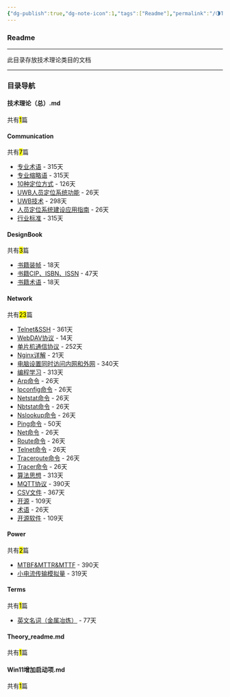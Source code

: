 ```yaml
---
{"dg-publish":true,"dg-note-icon":1,"tags":["Readme"],"permalink":"/🌗Theory_理论/Theory_readme/","dgPassFrontmatter":true,"noteIcon":1,"created":"2024-08-24T23:09:55.639+08:00","updated":"2024-09-18T23:05:22.973+08:00"}
---
```


### Readme
--- 
此目录存放技术理论类目的文档
***
### 目录导航
<p><span><h4 data-heading="技术理论（总）.md" dir="auto">技术理论（总）.md</h4></span></p><p><span>共有<mark>1</mark>篇</span></p><div><ul class="dataview list-view-ul"></ul></div><p><span><h4 data-heading="Communication" dir="auto">Communication</h4></span></p><p><span>共有<mark>7</mark>篇</span></p><div><ul class="dataview list-view-ul"><li><span><a data-tooltip-position="top" aria-label="🌗Theory_理论/Communication/专业术语.md" data-href="🌗Theory_理论/Communication/专业术语.md" href="🌗Theory_理论/Communication/专业术语.md" class="internal-link" target="_blank" rel="noopener nofollow">专业术语</a> - 315天</span></li><li><span><a data-tooltip-position="top" aria-label="🌗Theory_理论/Communication/专业缩略语.md" data-href="🌗Theory_理论/Communication/专业缩略语.md" href="🌗Theory_理论/Communication/专业缩略语.md" class="internal-link" target="_blank" rel="noopener nofollow">专业缩略语</a> - 315天</span></li><li><span><a data-tooltip-position="top" aria-label="🌗Theory_理论/Communication/人员定位/10种定位方式.md" data-href="🌗Theory_理论/Communication/人员定位/10种定位方式.md" href="🌗Theory_理论/Communication/人员定位/10种定位方式.md" class="internal-link" target="_blank" rel="noopener nofollow">10种定位方式</a> - 126天</span></li><li><span><a data-tooltip-position="top" aria-label="🌗Theory_理论/Communication/人员定位/UWB人员定位系统功能.md" data-href="🌗Theory_理论/Communication/人员定位/UWB人员定位系统功能.md" href="🌗Theory_理论/Communication/人员定位/UWB人员定位系统功能.md" class="internal-link" target="_blank" rel="noopener nofollow">UWB人员定位系统功能</a> - 26天</span></li><li><span><a data-tooltip-position="top" aria-label="🌗Theory_理论/Communication/人员定位/UWB技术.md" data-href="🌗Theory_理论/Communication/人员定位/UWB技术.md" href="🌗Theory_理论/Communication/人员定位/UWB技术.md" class="internal-link" target="_blank" rel="noopener nofollow">UWB技术</a> - 298天</span></li><li><span><a data-tooltip-position="top" aria-label="🌗Theory_理论/Communication/人员定位/人员定位系统建设应用指南.md" data-href="🌗Theory_理论/Communication/人员定位/人员定位系统建设应用指南.md" href="🌗Theory_理论/Communication/人员定位/人员定位系统建设应用指南.md" class="internal-link" target="_blank" rel="noopener nofollow">人员定位系统建设应用指南</a> - 26天</span></li><li><span><a data-tooltip-position="top" aria-label="🌗Theory_理论/Communication/行业标准.md" data-href="🌗Theory_理论/Communication/行业标准.md" href="🌗Theory_理论/Communication/行业标准.md" class="internal-link" target="_blank" rel="noopener nofollow">行业标准</a> - 315天</span></li></ul></div><p><span><h4 data-heading="DesignBook" dir="auto">DesignBook</h4></span></p><p><span>共有<mark>3</mark>篇</span></p><div><ul class="dataview list-view-ul"><li><span><a data-tooltip-position="top" aria-label="🌗Theory_理论/DesignBook/书籍装帧.md" data-href="🌗Theory_理论/DesignBook/书籍装帧.md" href="🌗Theory_理论/DesignBook/书籍装帧.md" class="internal-link" target="_blank" rel="noopener nofollow">书籍装帧</a> - 18天</span></li><li><span><a data-tooltip-position="top" aria-label="🌗Theory_理论/DesignBook/书籍CIP、ISBN、ISSN.md" data-href="🌗Theory_理论/DesignBook/书籍CIP、ISBN、ISSN.md" href="🌗Theory_理论/DesignBook/书籍CIP、ISBN、ISSN.md" class="internal-link" target="_blank" rel="noopener nofollow">书籍CIP、ISBN、ISSN</a> - 47天</span></li><li><span><a data-tooltip-position="top" aria-label="🌗Theory_理论/DesignBook/书籍术语.md" data-href="🌗Theory_理论/DesignBook/书籍术语.md" href="🌗Theory_理论/DesignBook/书籍术语.md" class="internal-link" target="_blank" rel="noopener nofollow">书籍术语</a> - 18天</span></li></ul></div><p><span><h4 data-heading="Network" dir="auto">Network</h4></span></p><p><span>共有<mark>23</mark>篇</span></p><div><ul class="dataview list-view-ul"><li><span><a data-tooltip-position="top" aria-label="🌗Theory_理论/Network/Telnet&amp;SSH.md" data-href="🌗Theory_理论/Network/Telnet&amp;SSH.md" href="🌗Theory_理论/Network/Telnet&amp;SSH.md" class="internal-link" target="_blank" rel="noopener nofollow">Telnet&amp;SSH</a> - 361天</span></li><li><span><a data-tooltip-position="top" aria-label="🌗Theory_理论/Network/WebDAV协议.md" data-href="🌗Theory_理论/Network/WebDAV协议.md" href="🌗Theory_理论/Network/WebDAV协议.md" class="internal-link" target="_blank" rel="noopener nofollow">WebDAV协议</a> - 14天</span></li><li><span><a data-tooltip-position="top" aria-label="🌗Theory_理论/Network/单片机通信协议.md" data-href="🌗Theory_理论/Network/单片机通信协议.md" href="🌗Theory_理论/Network/单片机通信协议.md" class="internal-link" target="_blank" rel="noopener nofollow">单片机通信协议</a> - 252天</span></li><li><span><a data-tooltip-position="top" aria-label="🌗Theory_理论/Network/服务器/Nginx详解.md" data-href="🌗Theory_理论/Network/服务器/Nginx详解.md" href="🌗Theory_理论/Network/服务器/Nginx详解.md" class="internal-link" target="_blank" rel="noopener nofollow">Nginx详解</a> - 21天</span></li><li><span><a data-tooltip-position="top" aria-label="🌗Theory_理论/Network/电脑设置同时访问内网和外网.md" data-href="🌗Theory_理论/Network/电脑设置同时访问内网和外网.md" href="🌗Theory_理论/Network/电脑设置同时访问内网和外网.md" class="internal-link" target="_blank" rel="noopener nofollow">电脑设置同时访问内网和外网</a> - 340天</span></li><li><span><a data-tooltip-position="top" aria-label="🌗Theory_理论/Network/编程学习.md" data-href="🌗Theory_理论/Network/编程学习.md" href="🌗Theory_理论/Network/编程学习.md" class="internal-link" target="_blank" rel="noopener nofollow">编程学习</a> - 313天</span></li><li><span><a data-tooltip-position="top" aria-label="🌗Theory_理论/Network/网络命令/Arp命令.md" data-href="🌗Theory_理论/Network/网络命令/Arp命令.md" href="🌗Theory_理论/Network/网络命令/Arp命令.md" class="internal-link" target="_blank" rel="noopener nofollow">Arp命令</a> - 26天</span></li><li><span><a data-tooltip-position="top" aria-label="🌗Theory_理论/Network/网络命令/Ipconfig命令.md" data-href="🌗Theory_理论/Network/网络命令/Ipconfig命令.md" href="🌗Theory_理论/Network/网络命令/Ipconfig命令.md" class="internal-link" target="_blank" rel="noopener nofollow">Ipconfig命令</a> - 26天</span></li><li><span><a data-tooltip-position="top" aria-label="🌗Theory_理论/Network/网络命令/Netstat命令.md" data-href="🌗Theory_理论/Network/网络命令/Netstat命令.md" href="🌗Theory_理论/Network/网络命令/Netstat命令.md" class="internal-link" target="_blank" rel="noopener nofollow">Netstat命令</a> - 26天</span></li><li><span><a data-tooltip-position="top" aria-label="🌗Theory_理论/Network/网络命令/Nbtstat命令.md" data-href="🌗Theory_理论/Network/网络命令/Nbtstat命令.md" href="🌗Theory_理论/Network/网络命令/Nbtstat命令.md" class="internal-link" target="_blank" rel="noopener nofollow">Nbtstat命令</a> - 26天</span></li><li><span><a data-tooltip-position="top" aria-label="🌗Theory_理论/Network/网络命令/Nslookup命令.md" data-href="🌗Theory_理论/Network/网络命令/Nslookup命令.md" href="🌗Theory_理论/Network/网络命令/Nslookup命令.md" class="internal-link" target="_blank" rel="noopener nofollow">Nslookup命令</a> - 26天</span></li><li><span><a data-tooltip-position="top" aria-label="🌗Theory_理论/Network/网络命令/Ping命令.md" data-href="🌗Theory_理论/Network/网络命令/Ping命令.md" href="🌗Theory_理论/Network/网络命令/Ping命令.md" class="internal-link" target="_blank" rel="noopener nofollow">Ping命令</a> - 50天</span></li><li><span><a data-tooltip-position="top" aria-label="🌗Theory_理论/Network/网络命令/Net命令.md" data-href="🌗Theory_理论/Network/网络命令/Net命令.md" href="🌗Theory_理论/Network/网络命令/Net命令.md" class="internal-link" target="_blank" rel="noopener nofollow">Net命令</a> - 26天</span></li><li><span><a data-tooltip-position="top" aria-label="🌗Theory_理论/Network/网络命令/Route命令.md" data-href="🌗Theory_理论/Network/网络命令/Route命令.md" href="🌗Theory_理论/Network/网络命令/Route命令.md" class="internal-link" target="_blank" rel="noopener nofollow">Route命令</a> - 26天</span></li><li><span><a data-tooltip-position="top" aria-label="🌗Theory_理论/Network/网络命令/Telnet命令.md" data-href="🌗Theory_理论/Network/网络命令/Telnet命令.md" href="🌗Theory_理论/Network/网络命令/Telnet命令.md" class="internal-link" target="_blank" rel="noopener nofollow">Telnet命令</a> - 26天</span></li><li><span><a data-tooltip-position="top" aria-label="🌗Theory_理论/Network/网络命令/Traceroute命令.md" data-href="🌗Theory_理论/Network/网络命令/Traceroute命令.md" href="🌗Theory_理论/Network/网络命令/Traceroute命令.md" class="internal-link" target="_blank" rel="noopener nofollow">Traceroute命令</a> - 26天</span></li><li><span><a data-tooltip-position="top" aria-label="🌗Theory_理论/Network/网络命令/Tracer命令.md" data-href="🌗Theory_理论/Network/网络命令/Tracer命令.md" href="🌗Theory_理论/Network/网络命令/Tracer命令.md" class="internal-link" target="_blank" rel="noopener nofollow">Tracer命令</a> - 26天</span></li><li><span><a data-tooltip-position="top" aria-label="🌗Theory_理论/Network/算法思想.md" data-href="🌗Theory_理论/Network/算法思想.md" href="🌗Theory_理论/Network/算法思想.md" class="internal-link" target="_blank" rel="noopener nofollow">算法思想</a> - 313天</span></li><li><span><a data-tooltip-position="top" aria-label="🌗Theory_理论/Network/术语和缩略语/MQTT协议.md" data-href="🌗Theory_理论/Network/术语和缩略语/MQTT协议.md" href="🌗Theory_理论/Network/术语和缩略语/MQTT协议.md" class="internal-link" target="_blank" rel="noopener nofollow">MQTT协议</a> - 390天</span></li><li><span><a data-tooltip-position="top" aria-label="🌗Theory_理论/Network/术语和缩略语/CSV文件.md" data-href="🌗Theory_理论/Network/术语和缩略语/CSV文件.md" href="🌗Theory_理论/Network/术语和缩略语/CSV文件.md" class="internal-link" target="_blank" rel="noopener nofollow">CSV文件</a> - 367天</span></li><li><span><a data-tooltip-position="top" aria-label="🌗Theory_理论/Network/术语和缩略语/开源.md" data-href="🌗Theory_理论/Network/术语和缩略语/开源.md" href="🌗Theory_理论/Network/术语和缩略语/开源.md" class="internal-link" target="_blank" rel="noopener nofollow">开源</a> - 109天</span></li><li><span><a data-tooltip-position="top" aria-label="🌗Theory_理论/Network/术语和缩略语/术语.md" data-href="🌗Theory_理论/Network/术语和缩略语/术语.md" href="🌗Theory_理论/Network/术语和缩略语/术语.md" class="internal-link" target="_blank" rel="noopener nofollow">术语</a> - 26天</span></li><li><span><a data-tooltip-position="top" aria-label="🌗Theory_理论/Network/术语和缩略语/开源软件.md" data-href="🌗Theory_理论/Network/术语和缩略语/开源软件.md" href="🌗Theory_理论/Network/术语和缩略语/开源软件.md" class="internal-link" target="_blank" rel="noopener nofollow">开源软件</a> - 109天</span></li></ul></div><p><span><h4 data-heading="Power" dir="auto">Power</h4></span></p><p><span>共有<mark>2</mark>篇</span></p><div><ul class="dataview list-view-ul"><li><span><a data-tooltip-position="top" aria-label="🌗Theory_理论/Power/MTBF&amp;MTTR&amp;MTTF.md" data-href="🌗Theory_理论/Power/MTBF&amp;MTTR&amp;MTTF.md" href="🌗Theory_理论/Power/MTBF&amp;MTTR&amp;MTTF.md" class="internal-link" target="_blank" rel="noopener nofollow">MTBF&amp;MTTR&amp;MTTF</a> - 390天</span></li><li><span><a data-tooltip-position="top" aria-label="🌗Theory_理论/Power/小电流传输模拟量.md" data-href="🌗Theory_理论/Power/小电流传输模拟量.md" href="🌗Theory_理论/Power/小电流传输模拟量.md" class="internal-link" target="_blank" rel="noopener nofollow">小电流传输模拟量</a> - 319天</span></li></ul></div><p><span><h4 data-heading="Terms" dir="auto">Terms</h4></span></p><p><span>共有<mark>1</mark>篇</span></p><div><ul class="dataview list-view-ul"><li><span><a data-tooltip-position="top" aria-label="🌗Theory_理论/Terms/英文名词（金属冶炼）.md" data-href="🌗Theory_理论/Terms/英文名词（金属冶炼）.md" href="🌗Theory_理论/Terms/英文名词（金属冶炼）.md" class="internal-link" target="_blank" rel="noopener nofollow">英文名词（金属冶炼）</a> - 77天</span></li></ul></div><p><span><h4 data-heading="Theory_readme.md" dir="auto">Theory_readme.md</h4></span></p><p><span>共有<mark>1</mark>篇</span></p><div><ul class="dataview list-view-ul"></ul></div><p><span><h4 data-heading="Win11增加启动项.md" dir="auto">Win11增加启动项.md</h4></span></p><p><span>共有<mark>1</mark>篇</span></p><div><ul class="dataview list-view-ul"></ul></div>
